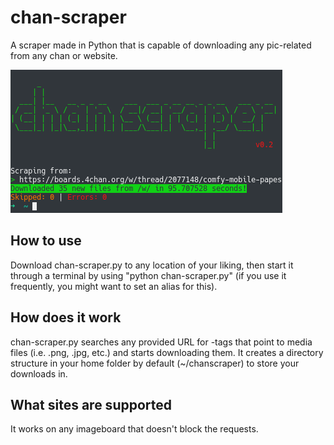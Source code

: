 # chan-scraper
A scraper made in Python that is capable of downloading any pic-related from any chan or website.

![chan-scraper v0.2](https://github.com/n4n0GH/chan-scraper/blob/master/Screenshot_20180525_094952.png)

## How to use
Download chan-scraper.py to any location of your liking, then start it through a terminal by using "python chan-scraper.py" (if you use it frequently, you might want to set an alias for this).

## How does it work
chan-scraper.py searches any provided URL for <a>-tags that point to media files (i.e. .png, .jpg, etc.) and starts downloading them. It creates a directory structure in your home folder by default (~/chanscraper) to store your downloads in.

## What sites are supported
It works on any imageboard that doesn't block the requests.
